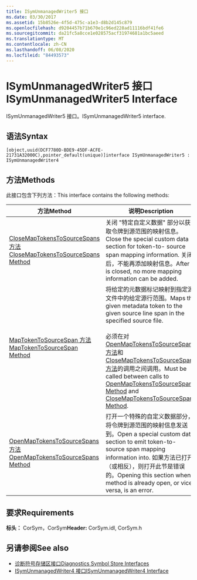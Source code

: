 ```yaml
---
title: ISymUnmanagedWriter5 接口
ms.date: 03/30/2017
ms.assetid: 15b8526e-4f5d-475c-a1e3-d8b2d145c879
ms.openlocfilehash: d9204457b71b670e1c96ed228ad11116bdf41fe6
ms.sourcegitcommit: da21fc5a8cce1e028575acf31974681a1bc5aeed
ms.translationtype: MT
ms.contentlocale: zh-CN
ms.lasthandoff: 06/08/2020
ms.locfileid: "84493573"
---
```

# <a name="isymunmanagedwriter5-interface"></a><span data-ttu-id="73f3a-102">ISymUnmanagedWriter5 接口</span><span class="sxs-lookup"><span data-stu-id="73f3a-102">ISymUnmanagedWriter5 Interface</span></span>
<span data-ttu-id="73f3a-103">ISymUnmanagedWriter5 接口。</span><span class="sxs-lookup"><span data-stu-id="73f3a-103">ISymUnmanagedWriter5 interface.</span></span>  
  
## <a name="syntax"></a><span data-ttu-id="73f3a-104">语法</span><span class="sxs-lookup"><span data-stu-id="73f3a-104">Syntax</span></span>  
  
```idl  
[object,uuid(DCF7780D-BDE9-45DF-ACFE-21731A32000C),pointer_default(unique)]interface ISymUnmanagedWriter5 : ISymUnmanagedWriter4  
```  
  
## <a name="methods"></a><span data-ttu-id="73f3a-105">方法</span><span class="sxs-lookup"><span data-stu-id="73f3a-105">Methods</span></span>  
 <span data-ttu-id="73f3a-106">此接口包含下列方法：</span><span class="sxs-lookup"><span data-stu-id="73f3a-106">This interface contains the following methods:</span></span>  
  
|<span data-ttu-id="73f3a-107">方法</span><span class="sxs-lookup"><span data-stu-id="73f3a-107">Method</span></span>|<span data-ttu-id="73f3a-108">说明</span><span class="sxs-lookup"><span data-stu-id="73f3a-108">Description</span></span>|  
|------------|-----------------|  
|[<span data-ttu-id="73f3a-109">CloseMapTokensToSourceSpans 方法</span><span class="sxs-lookup"><span data-stu-id="73f3a-109">CloseMapTokensToSourceSpans Method</span></span>](isymunmanagedwriter5-closemaptokenstosourcespans-method.md)|<span data-ttu-id="73f3a-110">关闭 "特定自定义数据" 部分以获取令牌到源范围的映射信息。</span><span class="sxs-lookup"><span data-stu-id="73f3a-110">Close the special custom data section for token-to- source span mapping information.</span></span> <span data-ttu-id="73f3a-111">关闭后，不能再添加映射信息。</span><span class="sxs-lookup"><span data-stu-id="73f3a-111">After it is closed, no more mapping information can be added.</span></span>|  
|[<span data-ttu-id="73f3a-112">MapTokenToSourceSpan 方法</span><span class="sxs-lookup"><span data-stu-id="73f3a-112">MapTokenToSourceSpan Method</span></span>](isymunmanagedwriter5-maptokentosourcespan-method.md)|<span data-ttu-id="73f3a-113">将给定的元数据标记映射到指定源文件中的给定源行范围。</span><span class="sxs-lookup"><span data-stu-id="73f3a-113">Maps the given metadata token to the given source line span in the specified source file.</span></span><br /><br /> <span data-ttu-id="73f3a-114">必须在对[OpenMapTokensToSourceSpans 方法](isymunmanagedwriter5-openmaptokenstosourcespans-method.md)和[CloseMapTokensToSourceSpans 方法](isymunmanagedwriter5-closemaptokenstosourcespans-method.md)的调用之间调用。</span><span class="sxs-lookup"><span data-stu-id="73f3a-114">Must be called between calls to [OpenMapTokensToSourceSpans Method](isymunmanagedwriter5-openmaptokenstosourcespans-method.md) and [CloseMapTokensToSourceSpans Method](isymunmanagedwriter5-closemaptokenstosourcespans-method.md).</span></span>|  
|[<span data-ttu-id="73f3a-115">OpenMapTokensToSourceSpans 方法</span><span class="sxs-lookup"><span data-stu-id="73f3a-115">OpenMapTokensToSourceSpans Method</span></span>](isymunmanagedwriter5-openmaptokenstosourcespans-method.md)|<span data-ttu-id="73f3a-116">打开一个特殊的自定义数据部分，将令牌到源范围的映射信息发送到。</span><span class="sxs-lookup"><span data-stu-id="73f3a-116">Open a special custom data section to emit token-to- source span mapping information into.</span></span> <span data-ttu-id="73f3a-117">如果方法已打开（或相反），则打开此节是错误的。</span><span class="sxs-lookup"><span data-stu-id="73f3a-117">Opening this section when a method is already open, or vice versa, is an error.</span></span>|  
  
## <a name="requirements"></a><span data-ttu-id="73f3a-118">要求</span><span class="sxs-lookup"><span data-stu-id="73f3a-118">Requirements</span></span>  
 <span data-ttu-id="73f3a-119">**标头：** CorSym，CorSym</span><span class="sxs-lookup"><span data-stu-id="73f3a-119">**Header:** CorSym.idl, CorSym.h</span></span>  
  
## <a name="see-also"></a><span data-ttu-id="73f3a-120">另请参阅</span><span class="sxs-lookup"><span data-stu-id="73f3a-120">See also</span></span>

- [<span data-ttu-id="73f3a-121">诊断符号存储区接口</span><span class="sxs-lookup"><span data-stu-id="73f3a-121">Diagnostics Symbol Store Interfaces</span></span>](diagnostics-symbol-store-interfaces.md)
- [<span data-ttu-id="73f3a-122">ISymUnmanagedWriter4 接口</span><span class="sxs-lookup"><span data-stu-id="73f3a-122">ISymUnmanagedWriter4 Interface</span></span>](isymunmanagedwriter4-interface.md)
